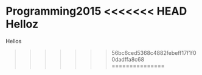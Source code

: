 Programming2015
<<<<<<< HEAD
Helloz
=======
Hellos
>>>>>>> 56bc6ced5368c4882febeff17f1f00dadffa8c68
===============
